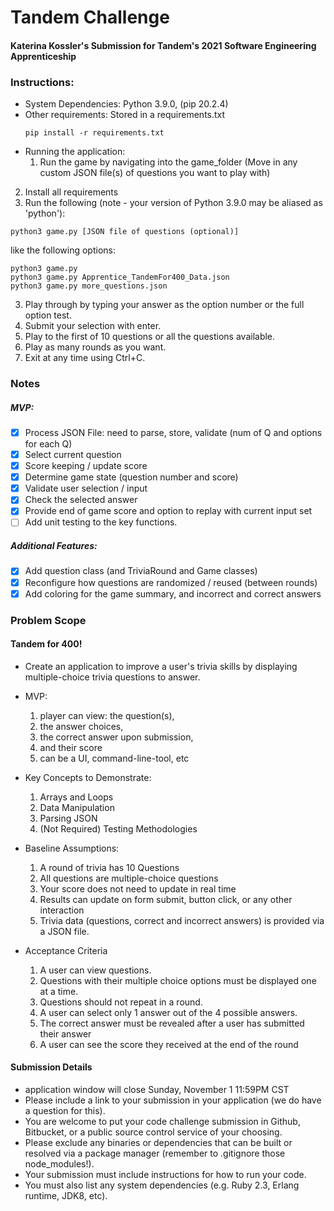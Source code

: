 # Tandem Challenge 
#### Katerina Kossler's Submission for Tandem's 2021 Software Engineering Apprenticeship

### Instructions:
- System Dependencies: Python 3.9.0, (pip 20.2.4)
- Other requirements: Stored in a requirements.txt
  ```
  pip install -r requirements.txt
  ```
- Running the application: 
  1. Run the game by navigating into the game_folder 
    (Move in any custom JSON file(s) of questions you want to play with)
2. Install all requirements
3. Run the following (note - your version of Python 3.9.0 may be aliased as 'python'):
```
python3 game.py [JSON file of questions (optional)]
```
like the following options:
```
python3 game.py
python3 game.py Apprentice_TandemFor400_Data.json
python3 game.py more_questions.json
```
3. Play through by typing your answer as the option number or the full option test.
4. Submit your selection with enter.
5. Play to the first of 10 questions or all the questions available.
6. Play as many rounds as you want.
7. Exit at any time using Ctrl+C.

### Notes
##### MVP:
- [X] Process JSON File: need to parse, store, validate (num of Q and options for each Q)
- [X] Select current question
- [X] Score keeping / update score
- [X] Determine game state (question number and score)
- [X] Validate user selection / input
- [X] Check the selected answer
- [X] Provide end of game score and option to replay with current input set
- [ ] Add unit testing to the key functions.
##### Additional Features:
- [X] Add question class (and TriviaRound and Game classes)
- [X] Reconfigure how questions are randomized / reused (between rounds)
- [X] Add coloring for the game summary, and incorrect and correct answers

### Problem Scope
#### Tandem for 400!
- Create an application to improve a user's trivia skills by displaying multiple-choice trivia questions to answer.

- MVP:
  1. player can view: the question(s), 
  2. the answer choices, 
  3. the correct answer upon submission, 
  4. and their score
  4. can be a UI, command-line-tool, etc 

- Key Concepts to Demonstrate:
  1. Arrays and Loops
  2. Data Manipulation
  3. Parsing JSON
  4. (Not Required) Testing Methodologies

- Baseline Assumptions:
  1. A round of trivia has 10 Questions
  2. All questions are multiple-choice questions
  3. Your score does not need to update in real time
  4. Results can update on form submit, button click, or any other interaction
  5. Trivia data (questions, correct and incorrect answers) is provided via a JSON file.
  
- Acceptance Criteria
  1. A user can view questions.
  2. Questions with their multiple choice options must be displayed one at a time.
  3. Questions should not repeat in a round.
  4. A user can select only 1 answer out of the 4 possible answers.
  5. The correct answer must be revealed after a user has submitted their answer
  6. A user can see the score they received at the end of the round

#### Submission Details
- application window will close Sunday,
November 1 11:59PM CST
- Please include a link to your submission in your application (we do have a
question for this). 
- You are welcome to put your code challenge submission in Github, Bitbucket, or a public source control service of your choosing.
- Please exclude any binaries or dependencies that can be built or resolved via a
package manager (remember to .gitignore those node_modules!).
- Your submission must include instructions for how to run your code. 
- You must also list any system dependencies (e.g. Ruby 2.3, Erlang runtime, JDK8, etc).